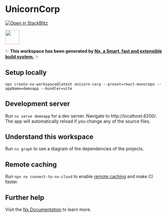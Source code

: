 # UnicornCorp

[![Open in StackBlitz](https://developer.stackblitz.com/img/open_in_stackblitz.svg)](https://stackblitz.com/github/nrwl/nx-stackblitz-starters/tree/main/react-monorepo-vite?file=src/app/app.tsx)

<a alt="Nx logo" href="https://nx.dev" target="_blank" rel="noreferrer"><img src="https://raw.githubusercontent.com/nrwl/nx/master/images/nx-logo.png" width="45"></a>

✨ **This workspace has been generated by [Nx, a Smart, fast and extensible build system.](https://nx.dev)** ✨

## Setup locally

```
npx create-nx-workspace@latest unicorn-corp --preset=react-monorepo --appName=demoapp --bundler=vite
```

## Development server

Run `nx serve demoapp` for a dev server. Navigate to http://localhost:4200/. The app will automatically reload if you change any of the source files.

## Understand this workspace

Run `nx graph` to see a diagram of the dependencies of the projects.

## Remote caching

Run `npx nx connect-to-nx-cloud` to enable [remote caching](https://nx.app) and make CI faster.

## Further help

Visit the [Nx Documentation](https://nx.dev) to learn more.
